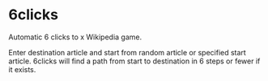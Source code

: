 # 6clicks
Automatic 6 clicks to x Wikipedia game.

Enter destination article and start from random article or specified start article. 6clicks will find a path from start to destination in 6 steps or fewer if it exists.
